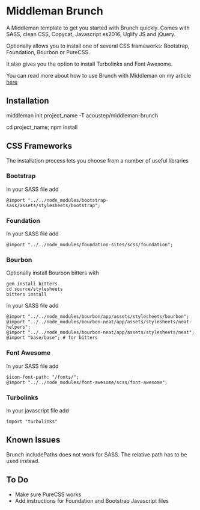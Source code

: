 # Middleman BrunchA Middleman template to get you started with Brunch quickly. Comes with SASS, clean CSS, Copycat, Javascript es2016, Uglify JS and jQuery.Optionally allows you to install one of several CSS frameworks: Bootstrap, Foundation, Bourbon or PureCSS.It also gives you the option to install Turbolinks and Font Awesome.You can read more about how to use Brunch with Middleman on my article [here](http://fullstackstanley.com/read/using-brunch-with-middleman)## Installationmiddleman init project_name -T acoustep/middleman-brunchcd project_name; npm install## CSS FrameworksThe installation process lets you choose from a number of useful libraries### BootstrapIn your SASS file add```@import "../../node_modules/bootstrap-sass/assets/stylesheets/bootstrap";```### FoundationIn your SASS file add```@import "../../node_modules/foundation-sites/scss/foundation";```### BourbonOptionally install Bourbon bitters with```gem install bitterscd source/stylesheetsbitters install```In your SASS file add```@import "../../node_modules/bourbon/app/assets/stylesheets/bourbon";@import "../../node_modules/bourbon-neat/app/assets/stylesheets/neat-helpers";@import "../../node_modules/bourbon-neat/app/assets/stylesheets/neat";@import "base/base"; # for bitters```### Font AwesomeIn your SASS file add```$icon-font-path: "/fonts/";@import "../../node_modules/font-awesome/scss/font-awesome";```### TurbolinksIn your javascript file add```import "turbolinks"```## Known IssuesBrunch includePaths does not work for SASS. The relative path has to be used instead.## To Do* Make sure PureCSS works* Add instructions for Foundation and Bootstrap Javascript files